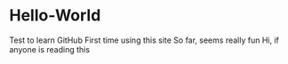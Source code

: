 # Hello-World
Test to learn GitHub
First time using this site
So far, seems really fun 
Hi, if anyone is reading this

